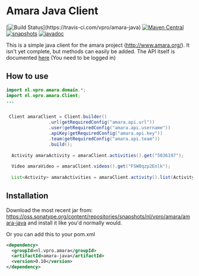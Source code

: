 # Amara Java Client
[![Build Status](https://travis-ci.com/vpro/amara-java.svg?)](https://travis-ci.com/vpro/amara-java)
[![Maven Central](https://img.shields.io/maven-central/v/nl.vpro.amara/amara-java.svg?label=Maven%20Central)](https://search.maven.org/search?q=g:%22nl.vpro.amara%22%20AND%20a:%22amara-java%22)
[![snapshots](https://img.shields.io/nexus/s/https/oss.sonatype.org/nl.vpro.amara/amara-java.svg)](https://oss.sonatype.org/content/repositories/staging/nl/vpro/amara/amara-java)
[![javadoc](http://www.javadoc.io/badge/nl.vpro.amara/amara-java.svg?color=blue)](http://www.javadoc.io/doc/nl.vpro.amara/amara-java)



This is a simple java client for the amara project (http://www.amara.org/). It isn't yet complete, but methods can easily be added. The API itself is documented [here](https://amara.org/api/ "Amara API documentation") (You need to be logged in)
 

## How to use
 
 
 ```java
import nl.vpro.amara.domain.*;
import nl.vpro.amara.Client;
 ...

 
  Client amaraClient = Client.builder()
                 .url(getRequiredConfig("amara.api.url"))
                 .user(getRequiredConfig("amara.api.username"))
                 .apiKey(getRequiredConfig("amara.api.key"))
                 .team(getRequiredConfig("amara.api.team"))
                 .build();
                 
   Activity amaraActivity = amaraClient.activities().get("5036197");
   
   Video amaraVideo = amaraClient.videos().get("FSW0qzp2Enlk"); 
   
   List<Activity> amaraActivities = amaraClient.activity().list(Activity.TYPE_APPROVE_VERSION, now - afterTimestampInSeconds).getActivities();

 ```


## Installation

Download the most recent jar from: https://oss.sonatype.org/content/repositories/snapshots/nl/vpro/amara/amara-java and install it like you'd normally would.

Or you can add this to your pom.xml
```xml
<dependency>
  <groupId>nl.vpro.amara</groupId>
  <artifactId>amara-java</artifactId>
  <version>0.10</version>
</dependency>
```

